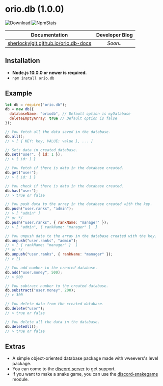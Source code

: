 # orio.db (1.0.0)
![Download](https://img.shields.io/npm/dt/orio.db.svg?style=flat-square) 
![NpmStats](https://nodei.co/npm/orio.db.png?downloads=true&stars=true)

| Documentation | Developer Blog |
| :---: | :---: |
| [sherlockyigit.github.io/orio.db-docs](https://sherlockyigit.github.io/orio.db-docs) | *Soon..* |

## Installation
* **Node.js 10.0.0 or newer is required.**  
* `npm install orio.db` 

## Example
```js
let db = require("orio.db");
db = new db({
  databaseName: "oriodb", // Default option is myDatabase 
  deleteEmptyArray: true // Default option is false
});

// You fetch all the data saved in the database.
db.all();
// > [ { KEY: key, VALUE: value }, ... ]

// Sets data in created database.
db.set("user", { id: 1 });
// > { id: 1 }

// You fetch if there is data in the database created.
db.get("user");
// > { id: 1 }

// You check if there is data in the database created.
db.has("user");
// > true or false

// You push data to the array in the database created with the key.
db.push("user.ranks", "admin");
// > [ "admin" ]
/* or */
db.push("user.ranks", { rankName: "manager" });
// > [ "admin", { rankName: "manager" }  ]

// You unpush data to the array in the database created with the key.
db.unpush("user.ranks", "admin");
// > [ { rankName: "manager" }  ]
/* or */
db.unpush("user.ranks", { rankName: "manager" });
// > []

// You add number to the created database.
db.add("user.money", 500);
// > 500 

// You subtract number to the created database.
db.substract("user.money", 200);
// > 300

// You delete data from the created database.
db.delete("user"); 
// > true or false

// You delete all the data in the database.
db.deleteAll();
// > true or false
```
## Extras
* A simple object-oriented database package made with vweevers's level package.
* You can come to the [discord server](https://discord.gg/YdHRnsc) to get support.
* If you want to make a snake game, you can use the [discord-snakegame](https://npmjs.com/discord-snakegame) module.
